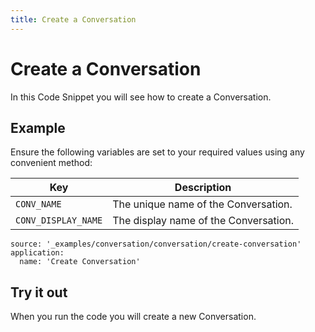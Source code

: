 ```yaml
---
title: Create a Conversation
---
```


# Create a Conversation

In this Code Snippet you will see how to create a Conversation.

## Example

Ensure the following variables are set to your required values using any convenient method:

Key | Description
-- | --
`CONV_NAME` | The unique name of the Conversation.
`CONV_DISPLAY_NAME` | The display name of the Conversation.

```code_snippets
source: '_examples/conversation/conversation/create-conversation'
application:
  name: 'Create Conversation'
```

## Try it out

When you run the code you will create a new Conversation.
